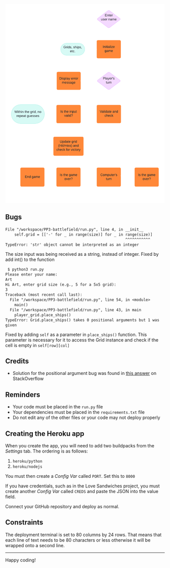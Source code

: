 ![flowchart of the game logic](assets/docs/flowchart.png)
## Bugs

```
File "/workspace/PP3-battlefield/run.py", line 4, in __init__
    self.grid = [['-' for _ in range(size)] for _ in range(size)]
                                                     ^^^^^^^^^^^
TypeError: 'str' object cannot be interpreted as an integer
```

The size input was being received as a string, instead of integer. Fixed by add int() to the function

```
 $ python3 run.py
Please enter your name: 
Art
Hi Art, enter grid size (e.g., 5 for a 5x5 grid): 
3
Traceback (most recent call last):
  File "/workspace/PP3-battlefield/run.py", line 54, in <module>
    main()
  File "/workspace/PP3-battlefield/run.py", line 43, in main
    player_grid.place_ships()
TypeError: Grid.place_ships() takes 0 positional arguments but 1 was given
```

Fixed by adding `self` as a parameter in `place_ships()` function. This parameter is necessary for it to access the Grid instance and check if the cell is empty in `self[row][col]`


## Credits

- Solution for the positional argument bug was found in [this answer](https://stackoverflow.com/questions/43839536/typeerror-generatecode-takes-0-positional-arguments-but-1-was-given) on StackOverflow

## Reminders

- Your code must be placed in the `run.py` file
- Your dependencies must be placed in the `requirements.txt` file
- Do not edit any of the other files or your code may not deploy properly

## Creating the Heroku app

When you create the app, you will need to add two buildpacks from the _Settings_ tab. The ordering is as follows:

1. `heroku/python`
2. `heroku/nodejs`

You must then create a _Config Var_ called `PORT`. Set this to `8000`

If you have credentials, such as in the Love Sandwiches project, you must create another _Config Var_ called `CREDS` and paste the JSON into the value field.

Connect your GitHub repository and deploy as normal.

## Constraints

The deployment terminal is set to 80 columns by 24 rows. That means that each line of text needs to be 80 characters or less otherwise it will be wrapped onto a second line.

---

Happy coding!
